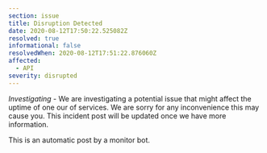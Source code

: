 ```yaml
---
section: issue
title: Disruption Detected
date: 2020-08-12T17:50:22.525082Z
resolved: true
informational: false
resolvedWhen: 2020-08-12T17:51:22.876060Z
affected:
  - API
severity: disrupted
---
```

*Investigating* - We are investigating a potential issue that might affect the uptime of one our of services. We are sorry for any inconvenience this may cause you. This incident post will be updated once we have more information.

This is an automatic post by a monitor bot.
        